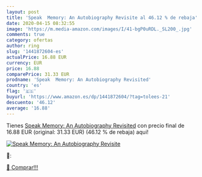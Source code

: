 ```yaml
---
layout: post
title: 'Speak  Memory: An Autobiography Revisite al 46.12 % de rebaja'
date: 2020-04-15 08:32:55
image: 'https://m.media-amazon.com/images/I/41-bgP0uRDL._SL200_.jpg'
comments: true
category: ofertas
author: ring
slug: '1441872604-es'
actualPrice: 16.88 EUR
currency: EUR
price: 16.88
comparePrice: 31.33 EUR
prodname: 'Speak  Memory: An Autobiography Revisited'
country: 'es'
flag: '🇪🇸'
buyurl: 'https://www.amazon.es/dp/1441872604/?tag=tolees-21'
descuento: '46.12'
average: '16.88'
---
```


Tienes [Speak  Memory: An Autobiography Revisited](https://www.amazon.es/dp/1441872604/?tag=tolees-21) con precio final de  16.88 EUR (original: 31.33 EUR) (46.12 %  de rebaja) aqui!

[![Speak  Memory: An Autobiography Revisite](https://m.media-amazon.com/images/I/41-bgP0uRDL._SL200_.jpg)](https://www.amazon.es/dp/1441872604/?tag=tolees-21)

🔎:


[🛒 Comprar!!!](https://www.amazon.es/dp/1441872604/?tag=tolees-21)
